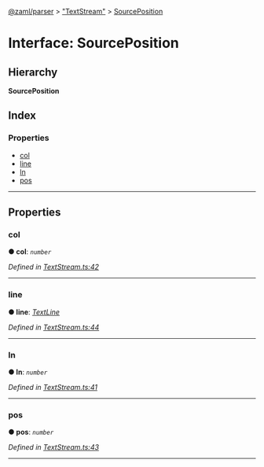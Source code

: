 [@zaml/parser](../README.md) > ["TextStream"](../modules/_textstream_.md) > [SourcePosition](../interfaces/_textstream_.sourceposition.md)

# Interface: SourcePosition

## Hierarchy

**SourcePosition**

## Index

### Properties

* [col](_textstream_.sourceposition.md#col)
* [line](_textstream_.sourceposition.md#line)
* [ln](_textstream_.sourceposition.md#ln)
* [pos](_textstream_.sourceposition.md#pos)

---

## Properties

<a id="col"></a>

###  col

**● col**: *`number`*

*Defined in [TextStream.ts:42](https://github.com/nexushubs/zaml-lang/blob/dba599e/packages/zaml-parser/src/TextStream.ts#L42)*

___
<a id="line"></a>

###  line

**● line**: *[TextLine](../classes/_textline_.textline.md)*

*Defined in [TextStream.ts:44](https://github.com/nexushubs/zaml-lang/blob/dba599e/packages/zaml-parser/src/TextStream.ts#L44)*

___
<a id="ln"></a>

###  ln

**● ln**: *`number`*

*Defined in [TextStream.ts:41](https://github.com/nexushubs/zaml-lang/blob/dba599e/packages/zaml-parser/src/TextStream.ts#L41)*

___
<a id="pos"></a>

###  pos

**● pos**: *`number`*

*Defined in [TextStream.ts:43](https://github.com/nexushubs/zaml-lang/blob/dba599e/packages/zaml-parser/src/TextStream.ts#L43)*

___

